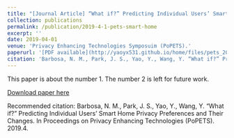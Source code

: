 ```yaml
---
title: "[Journal Article] “What if?” Predicting Individual Users’ Smart Home Privacy Preferences and Their Changes."
collection: publications
permalink: /publication/2019-4-1-pets-smart-home
excerpt: ''
date: 2019-04-01
venue: 'Privacy Enhancing Technologies Symposuim (PoPETS).'
paperurl: '[PDF available](http://yaoyx531.github.io/home/files/pets_2019_4.pdf)'
citation: 'Barbosa, N. M., Park, J. S., Yao, Y., Wang, Y. “What if?” Predicting Individual Users’ Smart Home Privacy Preferences and Their Changes. In Proceedings on Privacy Enhancing Technologies (PoPETS). 2019.4.'
---
```

This paper is about the number 1. The number 2 is left for future work.

[Download paper here](http://yaoyx531.github.io/home/files/pets_2019_4.pdf)

Recommended citation: Barbosa, N. M., Park, J. S., Yao, Y., Wang, Y. “What if?” Predicting Individual Users’ Smart Home Privacy Preferences and Their Changes. In Proceedings on Privacy Enhancing Technologies (PoPETS). 2019.4.